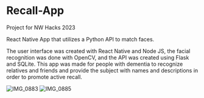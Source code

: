 # Recall-App
Project for NW Hacks 2023

React Native App that utilizes a Python API to match faces.

The user interface was created with React Native and Node JS, the facial recognition was done with OpenCV, and the API was created using Flask and SQLite. 
This app was made for people with dementia to recognize relatives and friends and provide the subject with names and descriptions in order to promote active recall. 

![IMG_0883](https://github.com/peterjinweigu/Recall-App/assets/83848527/aa654b66-9398-41e8-b17b-2574a47791ea)
![IMG_0885](https://github.com/peterjinweigu/Recall-App/assets/83848527/14bbb7e7-029a-4926-879b-bcedce2adcae)
